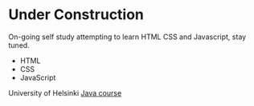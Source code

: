 <!DOCTYPE html>
<html>
  <head>
  <h1>Under Construction</h1>
  </head>
  
  </body>
  <p1>
  On-going self study attempting to learn HTML CSS and Javascript, stay tuned.
  </p1>
  
  <ul>
   <li>HTML</li>
   <li>CSS</li>
  <li>JavaScript</li>
  </ul>
  <p2>
  University of Helsinki <a href="https://moocfi.github.io/courses/2013/programming-part-1/">Java course</a>
   
 
